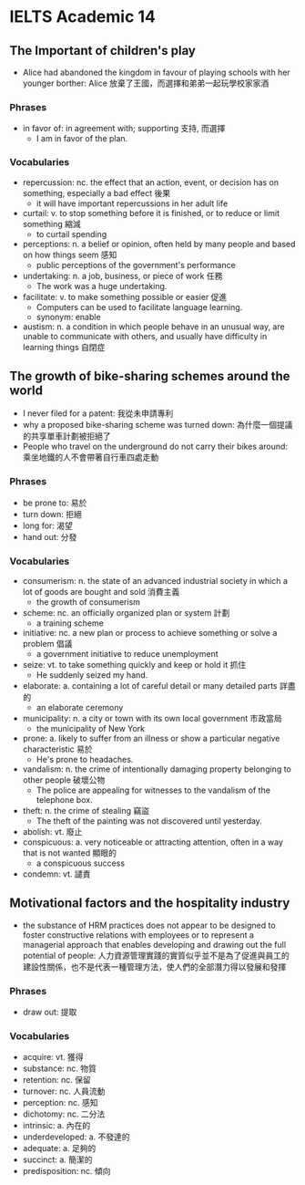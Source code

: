 # IELTS Academic 14

## The Important of children's play

- Alice had abandoned the kingdom in favour of playing schools with her younger borther: Alice 放棄了王國，而選擇和弟弟一起玩學校家家酒

### Phrases

- in favor of: in agreement with; supporting 支持, 而選擇
  - I am in favor of the plan.
### Vocabularies

- repercussion: nc. the effect that an action, event, or decision has on something, especially a bad effect 後果
  - it will have important repercussions in her adult life
- curtail: v. to stop something before it is finished, or to reduce or limit something 縮減
  - to curtail spending
- perceptions: n. a belief or opinion, often held by many people and based on how things seem 感知
  - public perceptions of the government's performance
- undertaking: n. a job, business, or piece of work 任務
  - The work was a huge undertaking.
- facilitate: v. to make something possible or easier 促進
  - Computers can be used to facilitate language learning.
  - synonym: enable
- austism: n. a condition in which people behave in an unusual way, are unable to communicate with others, and usually have difficulty in learning things 自閉症

## The growth of bike-sharing schemes around the world

- I never filed for a patent: 我從未申請專利
- why a proposed bike-sharing scheme was turned down: 為什麼一個提議的共享單車計劃被拒絕了
- People who travel on the underground do not carry their bikes around: 乘坐地鐵的人不會帶著自行車四處走動

### Phrases

- be prone to: 易於
- turn down: 拒絕
- long for: 渴望
- hand out: 分發

### Vocabularies

- consumerism: n. the state of an advanced industrial society in which a lot of goods are bought and sold 消費主義
  - the growth of consumerism
- scheme: nc. an officially organized plan or system 計劃
  - a training scheme
- initiative: nc. a new plan or process to achieve something or solve a problem 倡議
  - a government initiative to reduce unemployment
- seize: vt. to take something quickly and keep or hold it 抓住
  - He suddenly seized my hand.
- elaborate: a. containing a lot of careful detail or many detailed parts 詳盡的
  - an elaborate ceremony
- municipality: n. a city or town with its own local government 市政當局
  - the municipality of New York
- prone: a. likely to suffer from an illness or show a particular negative characteristic 易於
  - He's prone to headaches.
- vandalism: n. the crime of intentionally damaging property belonging to other people 破壞公物
  - The police are appealing for witnesses to the vandalism of the telephone box.
- theft: n. the crime of stealing 竊盜
  - The theft of the painting was not discovered until yesterday.
- abolish: vt. 廢止
- conspicuous: a. very noticeable or attracting attention, often in a way that is not wanted 顯眼的
  - a conspicuous success
- condemn: vt. 譴責

## Motivational factors and the hospitality industry

- the substance of HRM practices does not appear to be designed to foster constructive relations with employees or to represent a managerial approach that enables developing and drawing out the full potential of people: 人力資源管理實踐的實質似乎並不是為了促進與員工的建設性關係，也不是代表一種管理方法，使人們的全部潛力得以發展和發揮

### Phrases

- draw out: 提取

### Vocabularies

- acquire: vt. 獲得
- substance: nc. 物質
- retention: nc. 保留
- turnover: nc. 人員流動
- perception: nc. 感知
- dichotomy: nc. 二分法
- intrinsic: a. 內在的
- underdeveloped: a. 不發達的
- adequate: a. 足夠的
- succinct: a. 簡潔的
- predisposition: nc. 傾向